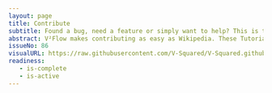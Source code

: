 ```yaml
---
layout: page
title: Contribute
subtitle: Found a bug, need a feature or simply want to help? This is the place ...
abstract: V²Flow makes contributing as easy as Wikipedia. These Tutorials show you in simple steps how to do it.
issueNo: 86
visualURL: https://raw.githubusercontent.com/V-Squared/V-Squared.github.io/master/images/titles/contributing/contributing-960x320.jpg
readiness:
   - is-complete
   - is-active
---
```

